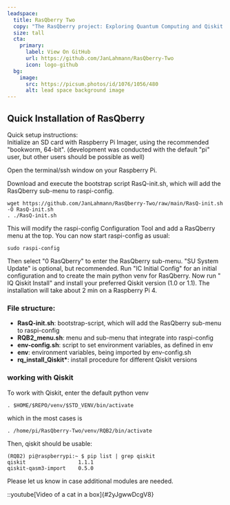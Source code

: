 ```yaml
---
leadspace:
  title: RasQberry Two
  copy: "The RasQberry project: Exploring Quantum Computing and Qiskit with a Raspberry Pi and a 3D Printer"
  size: tall
  cta:
    primary:
      label: View On GitHub
      url: https://github.com/JanLahmann/RasQberry-Two
      icon: logo-github
  bg:
    image:
      src: https://picsum.photos/id/1076/1056/480
      alt: lead space background image
---
```


## Quick Installation of RasQberry

Quick setup instructions:<br/>
Initialize an SD card with Raspberry Pi Imager, using the recommended "bookworm, 64-bit". (development was conducted with the default "pi" user, but other users should be possible as well)

Open the terminal/ssh window on your Raspberry Pi.

Download and execute the bootstrap script RasQ-init.sh, which will add the RasQberry sub-menu to raspi-config.

```
wget https://github.com/JanLahmann/RasQberry-Two/raw/main/RasQ-init.sh -O RasQ-init.sh
. ./RasQ-init.sh
```

This will modify the raspi-config Configuration Tool and add a RasQberry menu at the top. You can now start raspi-config as usual:

```
sudo raspi-config
```

Then select "0 RasQberry" to enter the RasQberry sub-menu.
"SU System Update" is optional, but recommended.
Run "IC Initial Config" for an initial configuration and to create the main python venv for RasQberry.
Now run " IQ Qiskit Install" and install your preferred Qiskit version (1.0 or 1.1). The installation will take about 2 min on a Raspberry Pi 4.

### File structure:

- **RasQ-init.sh**: bootstrap-script, which will add the RasQberry sub-menu to raspi-config
- **RQB2_menu.sh**: menu and sub-menu that integrate into raspi-config
- **env-config.sh**: script to set environment variables, as defined in env
- **env**: environment variables, being imported by env-config.sh
- **rq_install_Qiskit\***: install procedure for different Qiskit versions

### working with Qiskit

To work with Qiskit, enter the default python venv

```
. $HOME/$REPO/venv/$STD_VENV/bin/activate
```

which in the most cases is

```
. /home/pi/RasQberry-Two/venv/RQB2/bin/activate
```

Then, qiskit should be usable:

```
(RQB2) pi@raspberrypi:~ $ pip list | grep qiskit
qiskit                 1.1.1
qiskit-qasm3-import    0.5.0
```

Please let us know in case additional modules are needed.

::youtube[Video of a cat in a box]{#2yJgwwDcgV8}
